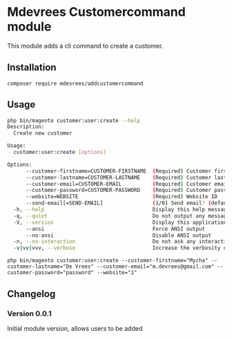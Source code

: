 # Mdevrees Customercommand module
This module adds a cli command to create a customer.

## Installation
`composer require mdevrees/addcustomercommand`

## Usage
```bash
php bin/magento customer:user:create --help
Description:
  Create new customer

Usage:
  customer:user:create [options]

Options:
      --customer-firstname=CUSTOMER-FIRSTNAME  (Required) Customer first name
      --customer-lastname=CUSTOMER-LASTNAME    (Required) Customer last name
      --customer-email=CUSTOMER-EMAIL          (Required) Customer email
      --customer-password=CUSTOMER-PASSWORD    (Required) Customer password
      --website=WEBSITE                        (Required) Website ID
      --send-email[=SEND-EMAIL]                (1/0) Send email? (default 0)
  -h, --help                                   Display this help message
  -q, --quiet                                  Do not output any message
  -V, --version                                Display this application version
      --ansi                                   Force ANSI output
      --no-ansi                                Disable ANSI output
  -n, --no-interaction                         Do not ask any interactive question
  -v|vv|vvv, --verbose                         Increase the verbosity of messages: 1 for normal output, 2 for more verbose output and 3 for debug
```

```
php bin/magento customer:user:create --customer-firstname="Mycha" --customer-lastname="De Vrees" --customer-email="m.devrees@gmail.com" --customer-password="password" --website="1"
```


## Changelog
### Version 0.0.1
Initial module version, allows users to be added
